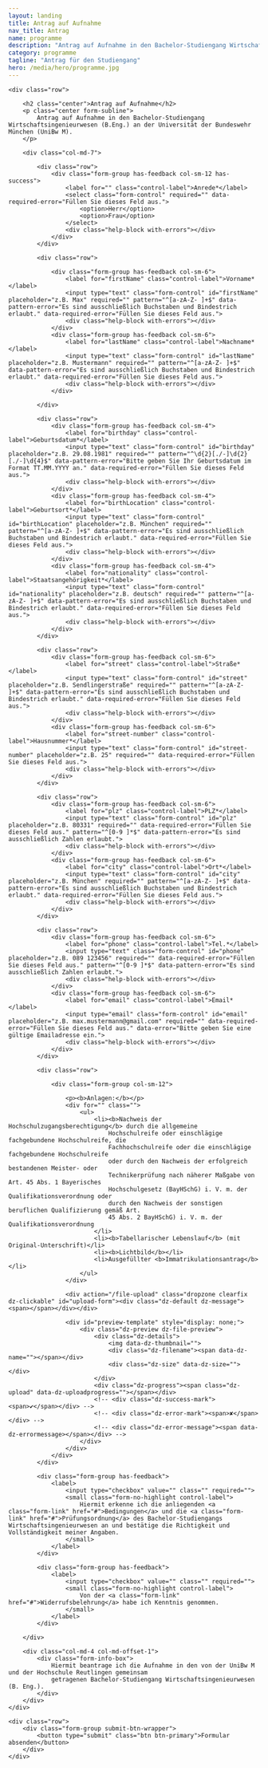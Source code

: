 ```yaml
---
layout: landing
title: Antrag auf Aufnahme
nav_title: Antrag
name: programme
description: "Antrag auf Aufnahme in den Bachelor-Studiengang Wirtschaftsingenieurwesen (B.Eng.) an der Universität der Bundeswehr München (UniBw M)."
category: programme
tagline: "Antrag für den Studiengang"
hero: /media/hero/programme.jpg
---
```



<form data-toggle="validator" data-disable="false" role="form" novalidate="true">

    <div class="row">

        <h2 class="center">Antrag auf Aufnahme</h2>
        <p class="center form-subline">
            Antrag auf Aufnahme in den Bachelor-Studiengang Wirtschaftsingenieurwesen (B.Eng.) an der Universität der Bundeswehr München (UniBw M).
        </p>

        <div class="col-md-7">

            <div class="row">
                <div class="form-group has-feedback col-sm-12 has-success">
                    <label for="" class="control-label">Anrede*</label>
                    <select class="form-control" required="" data-required-error="Füllen Sie dieses Feld aus.">
                        <option>Herr</option>
                        <option>Frau</option>
                    </select>
                    <div class="help-block with-errors"></div>
                </div>
            </div>

            <div class="row">

                <div class="form-group has-feedback col-sm-6">
                    <label for="firstName" class="control-label">Vorname*</label>
                    <input type="text" class="form-control" id="firstName" placeholder="z.B. Max" required="" pattern="^[a-zA-Z- ]+$" data-pattern-error="Es sind ausschließlich Buchstaben und Bindestrich erlaubt." data-required-error="Füllen Sie dieses Feld aus.">
                    <div class="help-block with-errors"></div>
                </div>
                <div class="form-group has-feedback col-sm-6">
                    <label for="lastName" class="control-label">Nachname*</label>
                    <input type="text" class="form-control" id="lastName" placeholder="z.B. Mustermann" required="" pattern="^[a-zA-Z- ]+$" data-pattern-error="Es sind ausschließlich Buchstaben und Bindestrich erlaubt." data-required-error="Füllen Sie dieses Feld aus.">
                    <div class="help-block with-errors"></div>
                </div>

            </div>

            <div class="row">
                <div class="form-group has-feedback col-sm-4">
                    <label for="birthday" class="control-label">Geburtsdatum*</label>
                    <input type="text" class="form-control" id="birthday" placeholder="z.B. 29.08.1981" required="" pattern="^\d{2}[./-]\d{2}[./-]\d{4}$" data-pattern-error="Bitte geben Sie Ihr Geburtsdatum im Format TT.MM.YYYY an." data-required-error="Füllen Sie dieses Feld aus.">
                    <div class="help-block with-errors"></div>
                </div>
                <div class="form-group has-feedback col-sm-4">
                    <label for="birthLocation" class="control-label">Geburtsort*</label>
                    <input type="text" class="form-control" id="birthLocation" placeholder="z.B. München" required="" pattern="^[a-zA-Z- ]+$" data-pattern-error="Es sind ausschließlich Buchstaben und Bindestrich erlaubt." data-required-error="Füllen Sie dieses Feld aus.">
                    <div class="help-block with-errors"></div>
                </div>
                <div class="form-group has-feedback col-sm-4">
                    <label for="nationality" class="control-label">Staatsangehörigkeit*</label>
                    <input type="text" class="form-control" id="nationality" placeholder="z.B. deutsch" required="" pattern="^[a-zA-Z- ]+$" data-pattern-error="Es sind ausschließlich Buchstaben und Bindestrich erlaubt." data-required-error="Füllen Sie dieses Feld aus.">
                    <div class="help-block with-errors"></div>
                </div>
            </div>

            <div class="row">
                <div class="form-group has-feedback col-sm-6">
                    <label for="street" class="control-label">Straße*</label>
                    <input type="text" class="form-control" id="street" placeholder="z.B. Sendlingerstraße" required="" pattern="^[a-zA-Z- ]+$" data-pattern-error="Es sind ausschließlich Buchstaben und Bindestrich erlaubt." data-required-error="Füllen Sie dieses Feld aus.">
                    <div class="help-block with-errors"></div>
                </div>
                <div class="form-group has-feedback col-sm-6">
                    <label for="street-number" class="control-label">Hausnummer*</label>
                    <input type="text" class="form-control" id="street-number" placeholder="z.B. 25" required="" data-required-error="Füllen Sie dieses Feld aus.">
                    <div class="help-block with-errors"></div>
                </div>
            </div>

            <div class="row">
                <div class="form-group has-feedback col-sm-6">
                    <label for="plz" class="control-label">PLZ*</label>
                    <input type="text" class="form-control" id="plz" placeholder="z.B. 80331" required="" data-required-error="Füllen Sie dieses Feld aus." pattern="^[0-9 ]*$" data-pattern-error="Es sind ausschließlich Zahlen erlaubt.">
                    <div class="help-block with-errors"></div>
                </div>
                <div class="form-group has-feedback col-sm-6">
                    <label for="city" class="control-label">Ort*</label>
                    <input type="text" class="form-control" id="city" placeholder="z.B. München" required="" pattern="^[a-zA-Z- ]+$" data-pattern-error="Es sind ausschließlich Buchstaben und Bindestrich erlaubt." data-required-error="Füllen Sie dieses Feld aus.">
                    <div class="help-block with-errors"></div>
                </div>
            </div>

            <div class="row">
                <div class="form-group has-feedback col-sm-6">
                    <label for="phone" class="control-label">Tel.*</label>
                    <input type="text" class="form-control" id="phone" placeholder="z.B. 089 123456" required="" data-required-error="Füllen Sie dieses Feld aus." pattern="^[0-9 ]*$" data-pattern-error="Es sind ausschließlich Zahlen erlaubt.">
                    <div class="help-block with-errors"></div>
                </div>
                <div class="form-group has-feedback col-sm-6">
                    <label for="email" class="control-label">Email*</label>
                    <input type="email" class="form-control" id="email" placeholder="z.B. max.mustermann@gmail.com" required="" data-required-error="Füllen Sie dieses Feld aus." data-error="Bitte geben Sie eine gültige Emailadresse ein.">
                    <div class="help-block with-errors"></div>
                </div>
            </div>

            <div class="row">

                <div class="form-group col-sm-12">

                    <p><b>Anlagen:</b></p>
                    <div for="" class="">
                        <ul>
                            <li><b>Nachweis der Hochschulzugangsberechtigung</b> durch die allgemeine
                                Hochschulreife oder einschlägige fachgebundene Hochschulreife, die
                                Fachhochschulreife oder die einschlägige fachgebundene Hochschulreife
                                oder durch den Nachweis der erfolgreich bestandenen Meister- oder
                                Technikerprüfung nach näherer Maßgabe von Art. 45 Abs. 1 Bayerisches
                                Hochschulgesetz (BayHSchG) i. V. m. der Qualifikationsverordnung oder
                                durch den Nachweis der sonstigen beruflichen Qualifizierung gemäß Art.
                                45 Abs. 2 BayHSchG) i. V. m. der Qualifikationsverordnung
                            </li>
                            <li><b>Tabellarischer Lebenslauf</b> (mit Original-Unterschrift)</li>
                            <li><b>Lichtbild</b></li>
                            <li>Ausgefüllter <b>Immatrikulationsantrag</b></li>
                        </ul>
                    </div>

                    <div action="/file-upload" class="dropzone clearfix dz-clickable" id="upload-form"><div class="dz-default dz-message"><span></span></div></div>

                    <div id="preview-template" style="display: none;">
                        <div class="dz-preview dz-file-preview">
                            <div class="dz-details">
                                <img data-dz-thumbnail="">
                                <div class="dz-filename"><span data-dz-name=""></span></div>
                                <div class="dz-size" data-dz-size=""></div>
                            </div>
                            <div class="dz-progress"><span class="dz-upload" data-dz-uploadprogress=""></span></div>
                            <!-- <div class="dz-success-mark"><span>✔</span></div> -->
                            <!-- <div class="dz-error-mark"><span>✘</span></div> -->
                            <!-- <div class="dz-error-message"><span data-dz-errormessage></span></div> -->
                        </div>
                    </div>
                </div>
            </div>

            <div class="form-group has-feedback">
                <label>
                    <input type="checkbox" value="" class="" required="">
                    <small class="form-no-highlight control-label">
                        Hiermit erkenne ich die anliegenden <a class="form-link" href="#">Bedingungen</a> und die <a class="form-link" href="#">Prüfungsordnung</a> des Bachelor-Studiengangs Wirtschaftsingenieurwesen an und bestätige die Richtigkeit und Vollständigkeit meiner Angaben.
                    </small>
                </label>
            </div>

            <div class="form-group has-feedback">
                <label>
                    <input type="checkbox" value="" class="" required="">
                    <small class="form-no-highlight control-label">
                        Von der <a class="form-link" href="#">Widerrufsbelehrung</a> habe ich Kenntnis genommen.
                    </small>
                </label>
            </div>

        </div>

        <div class="col-md-4 col-md-offset-1">
            <div class="form-info-box">
                Hiermit beantrage ich die Aufnahme in den von der UniBw M und der Hochschule Reutlingen gemeinsam
                getragenen Bachelor-Studiengang Wirtschaftsingenieurwesen (B. Eng.).
            </div>
        </div>
    </div>

    <div class="row">
        <div class="form-group submit-btn-wrapper">
            <button type="submit" class="btn btn-primary">Formular absenden</button>
        </div>
    </div>

</form>

